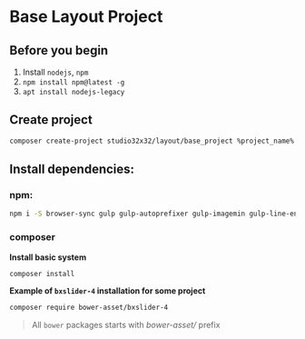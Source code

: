 # Base Layout Project

## Before you begin

1. Install `nodejs`, `npm`
2. `npm install npm@latest -g`
3. `apt install nodejs-legacy`

## Create project

```bash
composer create-project studio32x32/layout/base_project %project_name% %version% --prefer-dist --repository-url=http://satis.32server.in.ua --no-secure-http
```

## Install dependencies:

### <a name="h3-npm">**npm**</a>:

```bash
npm i -S browser-sync gulp gulp-autoprefixer gulp-imagemin gulp-line-ending-corrector gulp-clean-css gulp-rename gulp-rigger gulp-sass gulp-sourcemaps gulp-uglify gulp-watch imagemin-pngquant rimraf extend require-dir del gulp-util gulp-changed map-stream gulp-jshint vinyl-buffer gulp-header gulp-minifier fs gulp-sequence gulp-pug gulp-jsbeautifier normalize.css
```

### <a name="h3-npm">**composer**</a>

**Install basic system**

```bash
composer install
```

**Example of `bxslider-4` installation for some project**

```bash
composer require bower-asset/bxslider-4
```

> All `bower` packages starts with *bower-asset/* prefix
